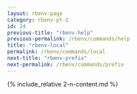 ```yaml
---
layout: rbenv-page
category: rbenv-pt-2
id: 24
previous-title: "rbenv-help"
previous-permalink: /rbenv/commands/help
title: "rbenv-local"
permalink: /rbenv/commands/local
next-title: "rbenv-prefix"
next-permalink: /rbenv/commands/prefix
---
```


{% include_relative 2-n-content.md %}
